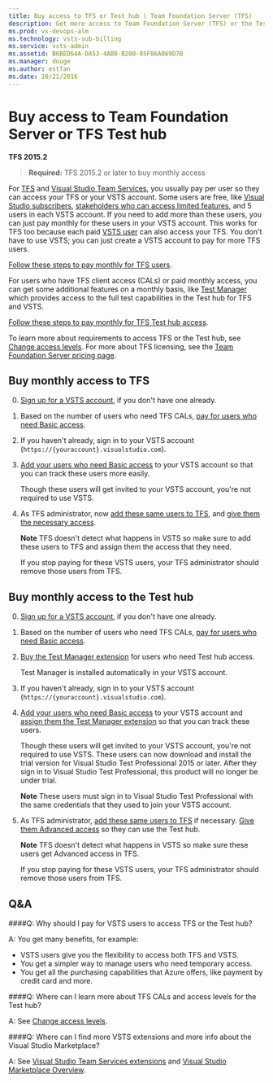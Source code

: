 ```yaml
---
title: Buy access to TFS or Test hub | Team Foundation Server (TFS)
description: Get more access to Team Foundation Server (TFS) or the Test hub
ms.prod: vs-devops-alm
ms.technology: vsts-sub-billing
ms.service: vsts-admin
ms.assetid: B6BED64A-DA53-4AB0-B200-85F86A869D7B
ms.manager: douge
ms.author: estfan
ms.date: 10/21/2016
---
```


# Buy access to Team Foundation Server or TFS Test hub

**TFS 2015.2**

> **Required:** TFS 2015.2 or later to buy monthly access

For [TFS](https://www.visualstudio.com/tfs/) 
and [Visual Studio Team Services](https://www.visualstudio.com/team-services/), 
you usually pay per user so they can access your TFS or your VSTS account. 
Some users are free, like [Visual Studio subscribers](https://www.visualstudio.com/vs/pricing/), 
[stakeholders who can access limited features](../quickstart/get-started-stakeholder.md), 
and 5 users in each VSTS account. 
If you need to add more than these users, 
you can just pay monthly for these users in your VSTS account. 
This works for TFS too because each paid 
[VSTS user](https://www.visualstudio.com/team-services/pricing/) 
can also access your TFS. You don't have to use VSTS; 
you can just create a VSTS account to pay for more TFS users.

[Follow these steps to pay monthly for TFS users](#rent-cal).

For users who have TFS client access (CALs) or paid monthly access, 
you can get some additional features on a monthly basis, 
like [Test Manager](https://marketplace.visualstudio.com/items?itemName=ms.vss-testmanager-web) 
which provides access to the full test capabilities in the Test hub for TFS and VSTS.

[Follow these steps to pay monthly for TFS Test hub access](#test-hub).

To learn more about requirements to access TFS or the Test hub, 
see [Change access levels](../security/change-access-levels.md). 
For more about TFS licensing, see the 
[Team Foundation Server pricing page](https://www.visualstudio.com/team-services/tfs-pricing).

<a id="rent-cal"></a>
## Buy monthly access to TFS

0.	[Sign up for a VSTS account](../accounts/create-account-with-work-school.md), 
if you don't have one already.

0.	Based on the number of users who need TFS CALs, 
[pay for users who need Basic access](buy-basic-access-add-users.md).

0.	If you haven't already, sign in to your VSTS account 
(```https://{youraccount}.visualstudio.com```). 

0. [Add your users who need Basic access](../accounts/add-account-users-assign-access-levels.md) 
to your VSTS account so that you can track these users more easily.

	Though these users will get invited to your VSTS account, 
	you're not required to use VSTS.

0.	As TFS administrator, 
now [add these same users to TFS](../accounts/add-users.md#add-users-team-project), 
and [give them the necessary access](../security/change-access-levels.md).

	**Note** TFS doesn't detect what happens in VSTS 
	so make sure to add these users to TFS and assign them the 
	access that they need.

	If you stop paying for these VSTS users, 
	your TFS administrator should remove those users from TFS.

<a id="test-hub"></a>
## Buy monthly access to the Test hub

0.	[Sign up for a VSTS account](../accounts/create-account-with-work-school.md), 
if you don't have one already.

0.	Based on the number of users who need TFS CALs, 
[pay for users who need Basic access](buy-basic-access-add-users.md).

0.	[Buy the Test Manager extension](../marketplace/install-vsts-extension.md#install-extension) 
for users who need Test hub access.

	Test Manager is installed automatically in your VSTS account. 

0.	If you haven't already, sign in to your VSTS account 
(```https://{youraccount}.visualstudio.com```). 

0. [Add your users who need Basic access](../accounts/add-account-users-assign-access-levels.md) 
to your VSTS account and 
[assign them the Test Manager extension](../marketplace/assign-paid-extensions.md) 
so that you can track these users.

	Though these users will get invited to your VSTS account, 
	you're not required to use VSTS. 
	These users can now download and install the trial version 
	for Visual Studio Test Professional 2015 or later. 
	After they sign in to Visual Studio Test Professional, 
	this product will no longer be under trial.

	**Note** These users must sign in to Visual Studio Test Professional with 
	the same credentials that they used to join your VSTS account.

0.	As TFS administrator, [add these same users to TFS](../accounts/add-users.md#add-users-team-project) 
if necessary. [Give them Advanced access](../security/change-access-levels.md) 
so they can use the Test hub.

	**Note** TFS doesn't detect what happens in VSTS 
	so make sure these users get Advanced access in TFS.

	If you stop paying for these VSTS users, 
	your TFS administrator should remove those users from TFS.

## Q&A

<!-- BEGINSECTION class="m-qanda" -->

####Q: Why should I pay for VSTS users to access TFS or the Test hub?

A: You get many benefits, for example:

*	VSTS users give you the flexibility 
to access both TFS and VSTS.
*	You get a simpler way to manage users who need temporary access.
*	You get all the purchasing capabilities that Azure offers, 
like payment by credit card and more.

####Q:	Where can I learn more about TFS CALs and access levels for the Test hub?

A: See [Change access levels](../security/change-access-levels.md).

####Q:	Where can I find more VSTS extensions and more info about the Visual Studio Marketplace?

A:	See [Visual Studio Team Services extensions](https://marketplace.visualstudio.com/vsts) 
and [Visual Studio Marketplace Overview](https://www.visualstudio.com/docs/marketplace/overview).

<!-- ENDSECTION --> 

